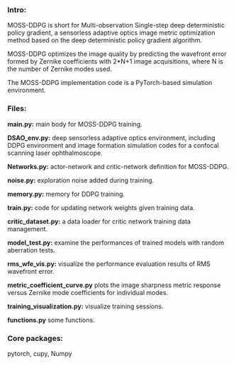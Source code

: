 ### Intro:
MOSS-DDPG is short for Multi-observation Single-step deep deterministic policy gradient, a sensorless adaptive optics image metric optimization method based on the deep deterministic policy gradient algorithm.

MOSS-DDPG optimizes the image quality by predicting the wavefront error formed by Zernike coefficients with 2*N+1 image acquisitions, where N is the number of Zernike modes used.

The MOSS-DDPG implementation code is a PyTorch-based simulation environment.

### Files:

**main.py:** main body for MOSS-DDPG training. 

**DSAO_env.py:** deep sensorless adaptive optics environment, including DDPG environment and image formation simulation codes for a confocal scanning laser ophthalmoscope.

**Networks.py:** actor-network and critic-network definition for MOSS-DDPG.

**noise.py:** exploration noise added during training.

**memory.py:** memory for DDPG training.

**train.py:** code for updating network weights given training data.

**critic_dataset.py:** a data loader for critic network training data management.

**model_test.py:** examine the performances of trained models with random aberration tests.

**rms_wfe_vis.py:** visualize the performance evaluation results of RMS wavefront error.

**metric_coefficient_curve.py** plots the image sharpness metric response versus Zernike mode coefficients for individual modes.

**training_visualization.py:** visualize training sessions.

**functions.py** some functions.

### Core packages:
pytorch, cupy, Numpy
